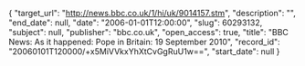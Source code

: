 {
  "target_url": "http://news.bbc.co.uk/1/hi/uk/9014157.stm", 
  "description": "", 
  "end_date": null, 
  "date": "2006-01-01T12:00:00", 
  "slug": 60293132, 
  "subject": null, 
  "publisher": "bbc.co.uk", 
  "open_access": true, 
  "title": "BBC News: As it happened: Pope in Britain: 19 September 2010", 
  "record_id": "20060101T120000/+x5MiVVkxYhXtCvGgRuU1w==", 
  "start_date": null
}

